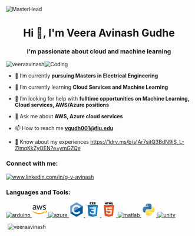 ![MasterHead](https://www.thedigitaltransformationpeople.com/wp-content/uploads/2018/04/cloud-computing-machine-learning.jpeg)
<h1 align="center">Hi 👋, I'm Veera Avinash Gudhe</h1>
<h3 align="center">I'm passionate about cloud and machine learning</h3>
<img align="right" alt="Coding" width="400" src="https://cdn.dribbble.com/users/1162077/screenshots/3848914/programmer.gif">

<p align="left"> <img src="https://komarev.com/ghpvc/?username=veeraavinash&label=Profile%20views&color=0e75b6&style=flat" alt="veeraavinash" /> </p>

- 🔭 I’m currently **pursuing Masters in Electrical Engineering**

- 🌱 I’m currently learning **Cloud Services and Machine Learning**

- 🤝 I’m looking for help with **fulltime opportunities on Machine Learning, Cloud services, AWS/Azure positions**

- 💬 Ask me about **AWS, Azure cloud services**

- 📫 How to reach me **vgudh001@fiu.edu**

- 📄 Know about my experiences  <https://1drv.ms/b/s!Ar7sjtQ3BdN9iS_L-ZlmqKkZyOEN?e=ymGZQe>

<h3 align="left">Connect with me:</h3>
<p align="left">
<a href="www.linkedin.com/in/g-v-avinash" target="blank"><img align="center" src="https://raw.githubusercontent.com/rahuldkjain/github-profile-readme-generator/master/src/images/icons/Social/linked-in-alt.svg" alt="www.linkedin.com/in/g-v-avinash" height="30" width="40" /></a>
</p>

<h3 align="left">Languages and Tools:</h3>
<p align="left"> <a href="https://www.arduino.cc/" target="_blank" rel="noreferrer"> <img src="https://cdn.worldvectorlogo.com/logos/arduino-1.svg" alt="arduino" width="40" height="40"/> </a> <a href="https://aws.amazon.com" target="_blank" rel="noreferrer"> <img src="https://raw.githubusercontent.com/devicons/devicon/master/icons/amazonwebservices/amazonwebservices-original-wordmark.svg" alt="aws" width="40" height="40"/> </a> <a href="https://azure.microsoft.com/en-in/" target="_blank" rel="noreferrer"> <img src="https://www.vectorlogo.zone/logos/microsoft_azure/microsoft_azure-icon.svg" alt="azure" width="40" height="40"/> </a> <a href="https://www.cprogramming.com/" target="_blank" rel="noreferrer"> <img src="https://raw.githubusercontent.com/devicons/devicon/master/icons/c/c-original.svg" alt="c" width="40" height="40"/> </a> <a href="https://www.w3schools.com/css/" target="_blank" rel="noreferrer"> <img src="https://raw.githubusercontent.com/devicons/devicon/master/icons/css3/css3-original-wordmark.svg" alt="css3" width="40" height="40"/> </a> <a href="https://www.w3.org/html/" target="_blank" rel="noreferrer"> <img src="https://raw.githubusercontent.com/devicons/devicon/master/icons/html5/html5-original-wordmark.svg" alt="html5" width="40" height="40"/> </a> <a href="https://www.mathworks.com/" target="_blank" rel="noreferrer"> <img src="https://upload.wikimedia.org/wikipedia/commons/2/21/Matlab_Logo.png" alt="matlab" width="40" height="40"/> </a> <a href="https://www.python.org" target="_blank" rel="noreferrer"> <img src="https://raw.githubusercontent.com/devicons/devicon/master/icons/python/python-original.svg" alt="python" width="40" height="40"/> </a> <a href="https://unity.com/" target="_blank" rel="noreferrer"> <img src="https://www.vectorlogo.zone/logos/unity3d/unity3d-icon.svg" alt="unity" width="40" height="40"/> </a> </p>



<p>&nbsp;<img align="center" src="https://github-readme-stats.vercel.app/api?username=veeraavinash&show_icons=true&locale=en" alt="veeraavinash" /></p>


